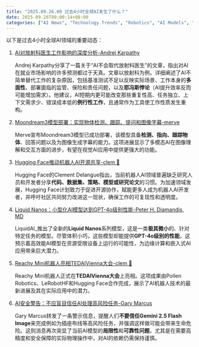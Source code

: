 ```yaml
---
title: "2025.09.26.00 过去4小时全球AI发生了什么？"
date: 2025-09-26T00:00:14+08:00
categories: ["AI News", "Technology Trends", "Robotics", "AI Models", "Job Market"]
---
```


以下是过去4小时全球AI领域的重要动态：

1.  [AI对放射科医生工作影响的深度分析-Andrej Karpathy](https://x.com/karpathy/status/1971220449515516391)

    Andrej Karpathy分享了一篇关于“AI不会取代放射科医生”的文章，指出对AI在就业市场影响的许多预测都过于天真。文章以放射科为例，详细阐述了AI不简单替代工作的复杂原因，包括基准测试不足以反映实际场景、工作本身的**多面性**、部署面临的监管、保险和责任问题，以及**耶冯斯悖论**（AI提升效率反而可能增加需求）。他建议，AI短期内更可能改变那些重复性高、任务独立、上下文需求少、错误成本低的**例行性工作**，且通常作为工具使工作性质发生重构。

2.  [Moondream3模型部署：实现物体检测、跟踪、提问和图像字幕-merve](https://x.com/mervenoyann/status/1971208996553097525)

    Merve宣布Moondream3模型已成功部署，该模型具备**检测、指向、跟踪物体**、回答问题以及为图像生成字幕的能力。这项进展显示了多模态AI在图像理解和交互方面的进步，有望在视觉AI应用中提供更强大的功能。

3.  [Hugging Face推动机器人AI开源共享-clem 🤗](https://x.com/ClementDelangue/status/1971206171915595883)

    Hugging Face的Clement Delangue指出，当前机器人AI领域普遍缺乏研究人员和开发者分享**代码、数据集、策略、模型或研究论文**的习惯。为加速领域发展，Hugging Face计划致力于促进开源协作，赋能更多人成为机器人AI开发者，并呼吁社区共同努力改进这一现状，确保工作的可复现性和透明度。

4.  [Liquid Nanos：小型化AI模型达到GPT-4o级别性能-Peter H. Diamandis, MD](https://x.com/PeterDiamandis/status/1971203937945763878)

    LiquidAI_推出了全新的**Liquid Nanos**系列模型，这是一类**极其微小**的、针对特定任务的模型。尽管体积小巧，这些模型却能提供**GPT-4o级别的性能**，这预示着高效能AI模型在资源受限设备上运行的可能性，为边缘计算和嵌入式AI应用带来巨大潜力。

5.  [Reachy Mini机器人亮相TEDAIVienna大会-clem 🤗](https://x.com/ClementDelangue/status/1971197482689544233)

    Reachy Mini机器人正式在**TEDAIVienna大会**上亮相。这项成果由Pollen Robotics、LeRobotHF和Hugging Face合作完成，展示了AI机器人技术的最新进展及其在实际应用中的潜力。

6.  [AI安全警告：不应盲目信任AI处理高风险任务-Gary Marcus](https://x.com/GaryMarcus/status/1971195532187242836)

    Gary Marcus转发了一条警示信息，提醒人们**不要信任Gemini 2.5 Flash Image**来完成例如为插座布线等高风险任务，并强调这样做可能会带来生命危险。这则消息再次突显了当前AI模型的**局限性**和**可靠性问题**，尤其是在需要高精度和安全保障的实际物理操作中，对AI的依赖仍需保持谨慎。
